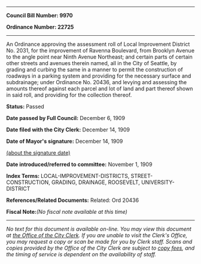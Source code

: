 

********

**Council Bill Number: 9970**
   
**Ordinance Number: 22725**
********

 An Ordinance approving the assessment roll of Local Improvement District No. 2031, for the improvement of Ravenna Boulevard, from Brooklyn Avenue to the angle point near Ninth Avenue Northeast; and certain parts of certain other streets and avenues therein named, all in the City of Seattle, by grading and curbing the same in a manner to permit the construction of roadways in a parking system and providing for the necessary surface and subdrainage; under Ordinance No. 20436, and levying and assessing the amounts thereof against each parcel and lot of land and part thereof shown in said roll, and providing for the collection thereof.

**Status:** Passed
   
**Date passed by Full Council:** December 6, 1909
   
**Date filed with the City Clerk:** December 14, 1909
   
**Date of Mayor's signature:** December 14, 1909
   
[(about the signature date)](/~public/approvaldate.htm)
   
   
   
**Date introduced/referred to committee:** November 1, 1909
   
   
**Index Terms:** LOCAL-IMPROVEMENT-DISTRICTS, STREET-CONSTRUCTION, GRADING, DRAINAGE, ROOSEVELT, UNIVERSITY-DISTRICT

**References/Related Documents:** Related: Ord 20436

**Fiscal Note:**_(No fiscal note available at this time)_
********

_No text for this document is available on-line. You may view this document at [the Office of the City Clerk](http://www.seattle.gov/leg/clerk/contactUs.htm). If you are unable to visit the Clerk's Office, you may request a copy or scan be made for you by Clerk staff. Scans and copies provided by the Office of the City Clerk are subject to [copy fees](http://clerk.seattle.gov/~public/clerkfees.htm), and the timing of service is dependent on the availability of staff._

